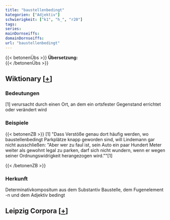 ```yaml
---
title: "baustellenbedingt"
kategorien: ["Adjektiv"]
schwierigkeit: ["k1", "h_", "r20"]
tags:
series:
mainDornseiffs:
domainDornseiffs:
url: "baustellenbedingt"
---
```


{{< betonenÜbs >}}
**Übersetzung:**  
{{< /betonenÜbs >}}

## Wiktionary [[+](https://de.wiktionary.org/wiki/baustellenbedingt)]

### Bedeutungen
[1] verursacht durch einen Ort, an dem ein ortsfester Gegenstand errichtet oder verändert wird  

### Beispiele
{{< betonenZB >}}
[1] "Dass Verstöße genau dort häufig werden, wo baustellenbedingt Parkplätze knapp geworden sind, will Lindemann gar nicht ausschließen: "Aber wer zu faul ist, sein Auto ein paar Hundert Meter weiter als gewohnt legal zu parken, darf sich nicht wundern, wenn er wegen seiner Ordnungswidrigkeit herangezogen wird.""[1]  

{{< /betonenZB >}}
### Herkunft
Determinativkompositum aus dem Substantiv Baustelle, dem Fugenelement -n und dem Adjektiv bedingt  


## Leipzig Corpora [[+](https://corpora.uni-leipzig.de/en/res?word=baustellenbedingt&corpusId=deu_newscrawl-public_2018)]

